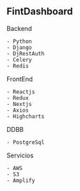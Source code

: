 ## FintDashboard

Backend 
```
- Python
- Django
- DjRestAuth
- Celery
- Redis
```
FrontEnd
```
- Reactjs
- Redux
- Nextjs
- Axios
- Highcharts
```
DDBB
```
- PostgreSql
```

Servicios
```
- AWS
- S3
- Amplify
```
